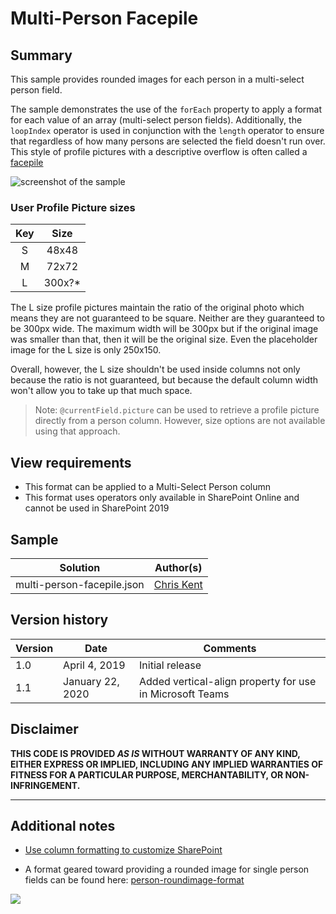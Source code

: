 # Multi-Person Facepile

## Summary
This sample provides rounded images for each person in a multi-select person field.

The sample demonstrates the use of the `forEach` property to apply a format for each value of an array (multi-select person fields). Additionally, the `loopIndex` operator is used in conjunction with the `length` operator to ensure that regardless of how many persons are selected the field doesn't run over. This style of profile pictures with a descriptive overflow is often called a [facepile](https://developer.microsoft.com/en-us/fabric#/components/facepile)

![screenshot of the sample](./assets/screenshot.png)

### User Profile Picture sizes

|Key|Size|
|:---:|:---:|
|S|48x48|
|M|72x72|
|L|300x?*|

The L size profile pictures maintain the ratio of the original photo which means they are not guaranteed to be square. Neither are they guaranteed to be 300px wide. The maximum width will be 300px but if the original image was smaller than that, then it will be the original size. Even the placeholder image for the L size is only 250x150.

Overall, however, the L size shouldn't be used inside columns not only because the ratio is not guaranteed, but because the default column width won't allow you to take up that much space.

> Note: `@currentField.picture` can be used to retrieve a profile picture directly from a person column. However, size options are not available using that approach.

## View requirements
- This format can be applied to a Multi-Select Person column
- This format uses operators only available in SharePoint Online and cannot be used in SharePoint 2019

## Sample

Solution|Author(s)
--------|---------
multi-person-facepile.json | [Chris Kent](https://github.com/thechriskent)

## Version history

Version|Date|Comments
-------|----|--------
1.0|April 4, 2019|Initial release
1.1|January 22, 2020|Added vertical-align property for use in Microsoft Teams

## Disclaimer
**THIS CODE IS PROVIDED *AS IS* WITHOUT WARRANTY OF ANY KIND, EITHER EXPRESS OR IMPLIED, INCLUDING ANY IMPLIED WARRANTIES OF FITNESS FOR A PARTICULAR PURPOSE, MERCHANTABILITY, OR NON-INFRINGEMENT.**

---

## Additional notes

- [Use column formatting to customize SharePoint](https://docs.microsoft.com/en-us/sharepoint/dev/declarative-customization/column-formatting)

- A format geared toward providing a rounded image for single person fields can be found here: [person-roundimage-format](../person-roundimage-format)

<img src="https://pnptelemetry.azurewebsites.net/list-formatting/column-samples/multi-person-facepile" />
